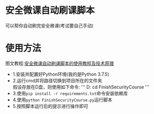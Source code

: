 # 安全微课自动刷课脚本

可以帮你自动刷完安全微课(考试要自己手动)

# 使用方法
图文教程:[安全微课自动刷课脚本的使用教程及技术原理](https://www.seaeye.cn/archives/282.html)
- 1.安装并配置好Python环境(我的是Python 3.7.5)
- 2.运行cmd并将路径切换到项目所在的文件夹<br>假设存放在D盘，则使用如下命令:
'''
D:
cd FinishSecurityCourse
'''
- 3.使用`pip install -r requirements.txt`命令安装依赖库
- 4.使用`python FinishSecurityCourse.py`运行脚本
- 5.按照脚本运行后的提示进行操作即可